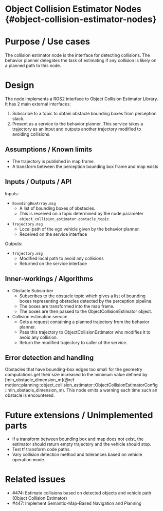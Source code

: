 Object Collision Estimator Nodes {#object-collision-estimator-nodes}
===========

# Purpose / Use cases

The collision estimator node is the interface for detecting collisions.
The behavior planner delegates the task of estimating if any collision is likely on a planned path to this node.

# Design

The node implements a ROS2 interface to Object Collision Estimator Library. It has 2 main external interfaces:

1. Subscribe to a topic to obtain obstacle bounding boxes from perception stack.
1. Present as a service to the behavior planner. This service takes a trajectory as an input and outputs another trajectory modified to avoiding collisions.

## Assumptions / Known limits

- The trajectory is published in map frame.
- A transform between the perception bounding box frame and map exists

## Inputs / Outputs / API

Inputs:

- `BoundingBoxArray.msg`
  - A list of bounding boxes of obstacles.
  - This is received on a topic determined by the node parameter `object_collision_estimator.obstacle_topic`
- `Trajectory.msg`
  - Local path of the ego vehicle given by the behavior planner.
  - Received on the service interface

Outputs:

- `Trajectory.msg`
  - Modified local path to avoid any collisions
  - Returned on the service interface

## Inner-workings / Algorithms

- Obstacle Subscriber
  - Subscribes to the obstacle topic which gives a list of bounding boxes representing obstacles detected by the perception pipeline.
  - The boxes are transformed into the map frame.
  - The boxes are then passed to the ObjectCollisionEstimator object.
- Collision estimation service
  - Gets a request containing a planned trajectory from the behavior planner.
  - Pass this trajectory to ObjectCollisionEstimator who modifies it to avoid any collision.
  - Return the modified trajectory to caller of the service.

## Error detection and handling

Obstacles that have bounding-box edges too small for the geometry computations get their size
increased to the minimum value defined by
[min_obstacle_dimension_m](@ref motion::planning::object_collision_estimator::ObjectCollisionEstimatorConfig::min_obstacle_dimension_m).
This node emits a warning each time such an obstacle is encountered.

# Future extensions / Unimplemented parts

- If a transform between bounding box and map does not exist, the estimator should return empty trajectory and the vehicle should stop.
- Test tf transform code paths.
- Vary collision detection method and tolerances based on vehicle operation mode.

# Related issues

- #474: Estimate collisions based on detected objects and vehicle path (Object Collision Estimator)
- #447: Implement Semantic-Map-Based Navigation and Planning
